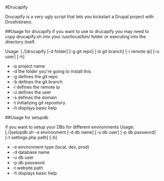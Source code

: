 #Drucapify

Drucapify is a very ugly script that lets you kickstart a Drupal project with Drushistrano.

##Usage for drucapify
if you want to use to drucapify you may need to copy drucapify.sh into your /usr/local/bin/ folder or executing into the directory itself.

Usage: [./]drucapify [-d folder] [-g git repo] [-b git branch] [-i remote ip] [-u user] [-h]
* -p   project name
* -d   the folder you're going to install this
* -g   defines the git repo
* -b   defines the git branch
* -i   defines the remote ip
* -u   defines the user
* -s   defines the domain
* -t	 initializing git repository
* -h   displays basic help

##Usage for setupdb

if you want to setup your DBs for different environments
Usage: [./]setupdb.sh -e environment [-d db name] [-u db user] [-p db password] [-t settings.php path]  [-h]
* -e   environment type (local, dev, prod)
* -d   database name
* -u   db user
* -p   db password
* -t	 website path
* -h   displays basic help



